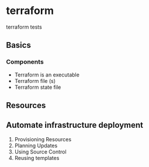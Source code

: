 # terraform
terraform tests

## Basics
### Components
* Terraform is an executable
* Terraform file (s)
* Terraform state file

## Resources

## Automate infrastructure deployment

1. Provisioning Resources
1. Planning Updates
1. Using Source Control
1. Reusing templates
